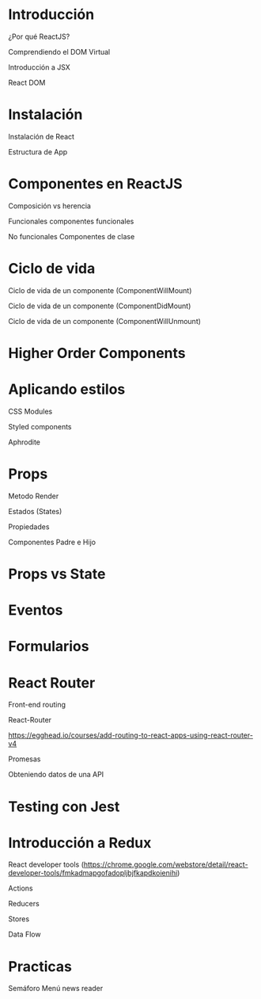  
# Introducción

¿Por qué ReactJS?

Comprendiendo el DOM Virtual

Introducción a JSX

React DOM

# Instalación

 Instalación de React

 Estructura de App
 

# Componentes en ReactJS

Composición vs herencia
 
Funcionales componentes funcionales

No funcionales Componentes de clase


# Ciclo de vida
Ciclo de vida de un componente (ComponentWillMount)

Ciclo de vida de un componente (ComponentDidMount)

Ciclo de vida de un componente (ComponentWillUnmount)

# Higher Order Components

# Aplicando estilos

CSS Modules

Styled components

Aphrodite

# Props

Metodo Render

Estados (States)

Propiedades

Componentes Padre e Hijo

# Props vs State

# Eventos

# Formularios

# React Router


Front-end routing

React-Router

https://egghead.io/courses/add-routing-to-react-apps-using-react-router-v4

Promesas

Obteniendo datos de una API

# Testing con Jest

# Introducción a Redux

React developer tools (https://chrome.google.com/webstore/detail/react-developer-tools/fmkadmapgofadopljbjfkapdkoienihi)

Actions

Reducers

Stores

Data Flow


# Practicas

Semáforo
Menú
news reader
